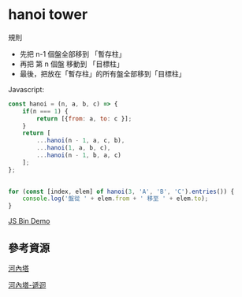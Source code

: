 # hanoi tower
規則
 - 先把 n-1 個盤全部移到 「暫存柱」
 - 再把 第 n 個盤 移動到 「目標柱」
 - 最後，把放在「暫存柱」的所有盤全部移到「目標柱」

Javascript:

```js
const hanoi = (n, a, b, c) => {
    if(n === 1) {
        return [{from: a, to: c }];
    }
    return [
        ...hanoi(n - 1, a, c, b),
        ...hanoi(1, a, b, c),
        ...hanoi(n - 1, b, a, c)
    ];
};
    

for (const [index, elem] of hanoi(3, 'A', 'B', 'C').entries()) {
    console.log('盤從 ' + elem.from + ' 移至 ' + elem.to);
}
```
[JS Bin Demo](http://jsbin.com/sotoki/edit?js,console)
## 參考資源
[河內塔](http://openhome.cc/Gossip/AlgorithmGossip/HanoiTower.htm)

[河內塔-遞迴](http://finalfrank.pixnet.net/blog/post/18372611)
